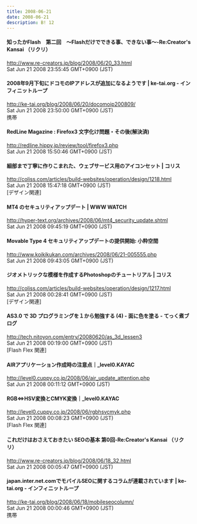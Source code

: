 ```yaml
---
title: 2008-06-21
date: 2008-06-21
description: B! 12
---
```


####   知ったかFlash　第二回　～Flashだけでできる事、できない事～-Re:Creator's Kansai （リクリ）
http://www.re-creators.jp/blog/2008/06/20_33.html<br>
Sat Jun 21 2008 23:55:45 GMT+0900 (JST)<br>


#### 2008年9月下旬にドコモのIPアドレスが追加になるようです | ke-tai.org - インフィニットループ
http://ke-tai.org/blog/2008/06/20/docomoip200809/<br>
Sat Jun 21 2008 23:50:00 GMT+0900 (JST)<br>
携帯


#### RedLine Magazine : Firefox3 文字化け問題・その後(解決済)
http://redline.hippy.jp/review/tool/firefox3.php<br>
Sat Jun 21 2008 15:50:46 GMT+0900 (JST)<br>


####   細部まで丁寧に作りこまれた、ウェブサービス用のアイコンセット | コリス
http://coliss.com/articles/build-websites/operation/design/1218.html<br>
Sat Jun 21 2008 15:47:18 GMT+0900 (JST)<br>
[デザイン関連]


#### MT4 のセキュリティアップデート | WWW WATCH
http://hyper-text.org/archives/2008/06/mt4_security_update.shtml<br>
Sat Jun 21 2008 09:45:19 GMT+0900 (JST)<br>


#### Movable Type 4 セキュリティアップデートの提供開始: 小粋空間
http://www.koikikukan.com/archives/2008/06/21-005555.php<br>
Sat Jun 21 2008 09:43:05 GMT+0900 (JST)<br>


####   ジオメトリックな模様を作成するPhotoshopのチュートリアル | コリス
http://coliss.com/articles/build-websites/operation/design/1217.html<br>
Sat Jun 21 2008 00:28:41 GMT+0900 (JST)<br>
[デザイン関連]


#### AS3.0 で 3D プログラミングを１から勉強する (4) - 面に色を塗る - てっく煮ブログ
http://tech.nitoyon.com/entry/20080620/as_3d_lessen3<br>
Sat Jun 21 2008 00:19:00 GMT+0900 (JST)<br>
[Flash Flex 関連]


#### AIRアプリケーション作成時の注意点｜_level0.KAYAC
http://level0.cuppy.co.jp/2008/06/air_update_attention.php<br>
Sat Jun 21 2008 00:11:12 GMT+0900 (JST)<br>


#### RGB⇔HSV変換とCMYK変換｜_level0.KAYAC
http://level0.cuppy.co.jp/2008/06/rgbhsvcmyk.php<br>
Sat Jun 21 2008 00:08:23 GMT+0900 (JST)<br>
[Flash Flex 関連]


####   これだけはおさえておきたい SEOの基本 第0回-Re:Creator's Kansai （リクリ）
http://www.re-creators.jp/blog/2008/06/18_32.html<br>
Sat Jun 21 2008 00:05:47 GMT+0900 (JST)<br>


#### japan.inter.net.comでモバイルSEOに関するコラムが連載されています | ke-tai.org - インフィニットループ
http://ke-tai.org/blog/2008/06/18/mobileseocolumn/<br>
Sat Jun 21 2008 00:00:46 GMT+0900 (JST)<br>
携帯


